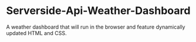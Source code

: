 # Serverside-Api-Weather-Dashboard
A weather dashboard that will run in the browser and feature dynamically updated HTML and CSS.

